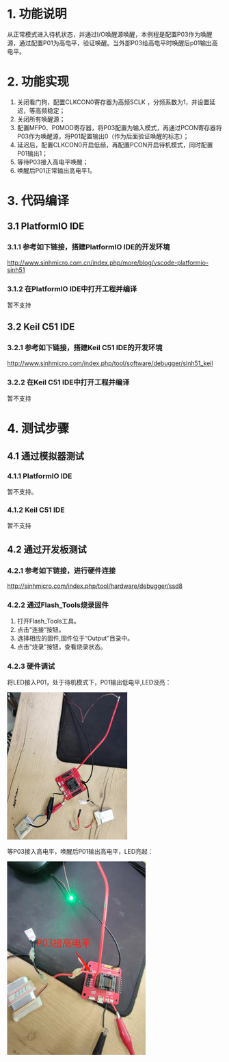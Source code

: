 # 1. 功能说明
从正常模式进入待机状态，并通过I/O唤醒源唤醒，本例程是配置P03作为唤醒源，通过配置P01为高电平，验证唤醒。当外部P03给高电平时唤醒后p01输出高电平。

# 2. 功能实现

1. 关闭看门狗，配置CLKCON0寄存器为高频SCLK ，分频系数为1，并设置延迟，等高频稳定；
2. 关闭所有唤醒源；
3. 配置MFP0、P0MOD寄存器，将P03配置为输入模式，再通过PCON寄存器将P03作为唤醒源，将P01配置输出0（作为后面验证唤醒的标志）；
4. 延迟后，配置CLKCON0开启低频，再配置PCON开启待机模式，同时配置P01输出1；
5. 等待P03接入高电平唤醒；
6. 唤醒后P01正常输出高电平1。

# 3. 代码编译

## 3.1 PlatformIO IDE

### 3.1.1 参考如下链接，搭建PlatformIO IDE的开发环境

http://www.sinhmicro.com.cn/index.php/more/blog/vscode-platformio-sinh51

### 3.1.2 在PlatformIO IDE中打开工程并编译

暂不支持

## 3.2 Keil C51 IDE

### 3.2.1 参考如下链接，搭建Keil C51 IDE的开发环境

http://www.sinhmicro.com/index.php/tool/software/debugger/sinh51_keil

### 3.2.2 在Keil C51 IDE中打开工程并编译

暂不支持

# 4. 测试步骤

## 4.1 通过模拟器测试
### 4.1.1 PlatformIO IDE

暂不支持。

### 4.1.2 Keil C51 IDE
暂不支持

## 4.2 通过开发板测试

### 4.2.1 参考如下链接，进行硬件连接

http://sinhmicro.com/index.php/tool/hardware/debugger/ssd8

### 4.2.2 通过Flash_Tools烧录固件

1. 打开Flash_Tools工具。
2. 点击“连接”按钮。
3. 选择相应的固件,固件位于“Output”目录中。
4. 点击“烧录”按钮，查看烧录状态。

### 4.2.3 硬件调试

将LED接入P01，处于待机模式下，P01输出低电平,LED没亮：

<img src="./stop-test-stop.gif" alt="image" style="zoom:50%;" />

等P03接入高电平，唤醒后P01输出高电平，LED亮起：

<img src="./stop-test-wakeup.gif" alt="image" style="zoom: 67%;" />

